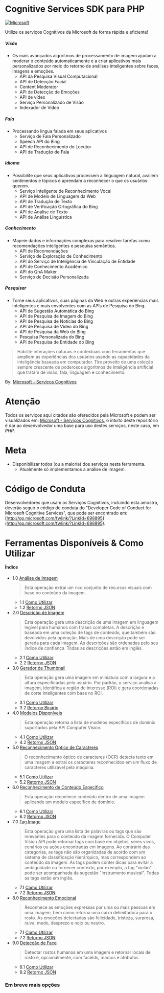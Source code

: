 # Cognitive Services SDK para PHP
[![Microsoft](http://www.lonsys.co.uk/wp-content/uploads/2016/03/microsoft-logo-300x300.jpg)](https://www.microsoft.com/)

Utilize os serviços Cognitivos da Microsoft de forma rápida e eficiente!
##### Visão
* Os mais avançados algoritmos de processamento de imagem ajudam a moderar o conteúdo automaticamente e a criar aplicativos mais personalizados por meio do retorno de análises inteligentes sobre faces, imagens e emoções.
    - API da Pesquisa Visual Computacional
    - API de Detecção Facial
    - Content Moderator 
    - API de Detecção de Emoções
    - API de vídeo
    - Serviço Personalizado de Visão
    - Indexador de Vídeo

##### Fala
* Processando língua falada em seus aplicativos
    - Serviço de Fala Personalizado
    - Speech API do Bing
    - API de Reconhecimento do Locutor
    - API de Tradução de Fala

##### Idioma
* Possibilite que seus aplicativos processem a linguagem natural, avaliem sentimentos e tópicos e aprendam a reconhecer o que os usuários querem.
    - Serviço Inteligente de Reconhecimento Vocal
    - API de Modelo de Linguagem da Web
    - API de Tradução de Texto
    - API de Verificação Ortográfica do Bing
    - API de Análise de Texto
    - API de Análise Linguística 

##### Conhecimento
* Mapeie dados e informações complexas para resolver tarefas como recomendações inteligentes e pesquisa semântica.
    - API de Recomendações
    - Serviço de Exploração de Conhecimento
    - API do Serviço de Inteligência de Vinculação de Entidade
    - API de Conhecimento Acadêmico
    - API do QnA Maker
    - Serviço de Decisão Personalizada 

##### Pesquisar
* Torne seus aplicativos, suas páginas da Web e outras experiências mais inteligentes e mais envolventes com as APIs de Pesquisa do Bing.
    - API de Sugestão Automática do Bing
    - API de Pesquisa de Imagem do Bing
    - API de Pesquisa de Notícias do Bing
    - API de Pesquisa de Vídeo do Bing
    - API de Pesquisa da Web do Bing
    - Pesquisa Personalizada do Bing 
    - API de Pesquisa de Entidade do Bing

> Habilite interações naturais e contextuais com ferramentas que 
> ampliem as experiências dos usuários usando as capacidades da 
> inteligência baseada em computador. Tire proveito de uma coleção 
> sempre crescente de poderosos algoritmos de inteligência artificial 
> que tratam de visão, fala, linguagem e conhecimento.

By: [Microsoft - Serviços Cognitivos](https://azure.microsoft.com/pt-br/services/cognitive-services/) 

# Atenção
Todos os serviços aqui citados são oferecidos pela Microsoft e podem ser visualizados em:
[Microsoft - Serviços Cognitivos](https://azure.microsoft.com/pt-br/services/cognitive-services/), o intuito deste repositório é dar ao desenvolvedor uma base para uso destes serviços, neste caso, em *PHP*.


# Meta
- Disponibilizar todos (ou a maioria) dos serviços nesta ferramenta.
    - Atualmente só implementamos a análise de imagem.

# Código de Conduta
Desenvolvedores que usam os Serviços Cognitivos, incluindo esta amostra,  deverão seguir o código de conduta do "Developer Code of Conduct for Microsoft Cognitive Services", que pode ser encontrado em: [http://go.microsoft.com/fwlink/?LinkId=698895](http://go.microsoft.com/fwlink/?LinkId=698895).

# Ferramentas Disponíveis & Como Utilizar

#### Índice
* 1.0 [Análise de Imagem](</examples/AnalyzeImage/>)
    > Esta operação extrai um rico conjunto de recursos visuais com base no conteúdo da imagem. 
    * 1.1 [Como Utilizar](</examples/AnalyzeImage/index.php>)
    * 1.2 [Retorno JSON](</examples/AnalyzeImage/response.json>)
* 2.0 [Descrição de Imagem](</examples/DescribeImage/>)
    > Esta operação gera uma descrição de uma imagem em linguagem legível para humanos com frases completas. A descrição é baseada em uma coleção de tags de conteúdo, que também são devolvidos pela operação. Mais de uma descrição pode ser gerada para cada imagem. As descrições são ordenadas pelo seu índice de confiança. Todas as descrições estão em inglês. 
    * 2.1 [Como Utilizar](</examples/DescribeImage/index.php>)
    * 2.2 [Retorno JSON](</examples/DescribeImage/response.json>)
* 3.0 [Gerador de Thumbnail](</examples/GenerateThumbnail/>)
    > Esta operação gera uma imagem em miniatura com a largura e a altura especificadas pelo usuário. Por padrão, o serviço analisa a imagem, identifica a região de interesse (ROI) e gera coordenadas de corte inteligentes com base no ROI. 
    * 3.1 [Como Utilizar](</examples/GenerateThumbnail/index.php>)
    * 3.2 [Retorno Binário](</examples/GenerateThumbnail/download.jfif>)
* 4.0 [Modelos Disponíveis](</examples/ListDomainSpecificModels/>)
    > Esta operação retorna a lista de modelos específicos de domínio suportados pela API Computer Vision.
    * 4.1 [Como Utilizar](</examples/ListDomainSpecificModels/index.php>)
    * 4.2 [Retorno JSON](</examples/ListDomainSpecificModels/response.json>)
* 5.0 [Reconhecimento Óptico de Caracteres](</examples/OpticalCharacterRecognition/>)
    > O reconhecimento óptico de caracteres (OCR) detecta texto em uma imagem e extrai os caracteres reconhecidos em um fluxo de caracteres utilizável pela máquina.
    * 5.1 [Como Utilizar](</examples/OpticalCharacterRecognition/index.php>)
    * 5.2 [Retorno JSON](</examples/OpticalCharacterRecognition/response.json>)
* 6.0 [Reconhecimento de Conteúdo Específico](</examples/RecognizeDomainSpecificContent/>)
    > Esta operação reconhece conteúdo dentro de uma imagem aplicando um modelo específico de domínio. 
    * 6.1 [Como Utilizar](</examples/RecognizeDomainSpecificContent/index.php>)
    * 6.2 [Retorno JSON](</examples/RecognizeDomainSpecificContent/response.json>)
* 7.0 [Tag Image](</examples/TagImage/>)
    > Esta operação gera uma lista de palavras ou tags que são relevantes para o conteúdo da imagem fornecida. O Computer Vision API pode retornar tags com base em objetos, seres vivos, cenários ou ações encontradas em imagens. Ao contrário das categorias, as tags não são organizadas de acordo com um sistema de classificação hierárquico, mas correspondem ao conteúdo da imagem. As tags podem conter dicas para evitar a ambiguidade ou fornecer contexto, por exemplo, a tag "violão" pode ser acompanhada da sugestão "instrumento musical". Todas as tags estão em inglês. 
    * 7.1 [Como Utilizar](</examples/TagImage/index.php>)
    * 7.2 [Retorno JSON](</examples/TagImage/response.json>)
* 8.0 [Reconhecimento Emocional](</examples/EmotionRecognition/>)
    > Reconhece as emoções expressas por uma ou mais pessoas em uma imagem, bem como retorna uma caixa delimitadora para o rosto. As emoções detectadas são felicidade, tristeza, surpresa, raiva, medo, desprezo e nojo ou neutro. 
    * 7.1 [Como Utilizar](</examples/EmotionRecognition/index.php>)
    * 7.2 [Retorno JSON](</examples/EmotionRecognition/response.json>)
* 9.0 [Detecção de Face](</examples/FaceDetect/>)
    > Detectar rostos humanos em uma imagem e retornar locais de rosto e, opcionalmente, com faceIds, marcos e atributos.
    * 9.1 [Como Utilizar](</examples/FaceDetect/index.php>)
    * 9.2 [Retorno JSON](</examples/FaceDetect/response.json>)

### Em breve mais opções

